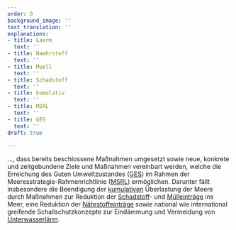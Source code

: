 ```yaml
---
order: 0
background_image: ''
text_translation: ''
explanations:
- title: Laerm
  text: ''
- title: Naehrstoff
  text: ''
- title: Muell
  text: ''
- title: Schadstoff
  text: ''
- title: kumulativ
  text: ''
- title: MSRL
  text: ''
- title: GES
  text: ''
draft: true

---
```

…, dass bereits beschlossene Maßnahmen umgesetzt sowie neue, konkrete und zeitgebundene Ziele und Maßnahmen vereinbart werden, welche die Erreichung des Guten Umweltzustandes ([GES](# "GES")) im Rahmen der Meeresstrategie-Rahmenrichtlinie ([MSRL](# "MSRL")) ermöglichen. Darunter fällt insbesondere die Beendigung der [kumulativen](# "kumulativ") Überlastung der Meere durch Maßnahmen zur Reduktion der [Schadstoff](# "Schadstoff")- und [Mülleinträge](# "Muell") ins Meer, eine Reduktion der [Nährstoffeinträge](# "Naehrstoff") sowie national wie international greifende Schallschutzkonzepte zur Eindämmung und Vermeidung von [Unterwasserlärm](# "Laerm").
